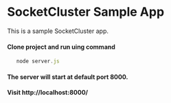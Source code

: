 SocketCluster Sample App
======

This is a sample SocketCluster app.

#### Clone project and run uing command 

```javascript
   node server.js
```

#### The server will start at default port 8000.
#### Visit http://localhost:8000/
